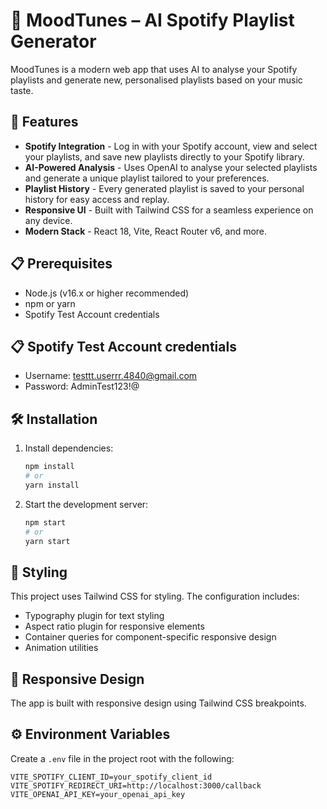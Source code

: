 # 🎵 MoodTunes – AI Spotify Playlist Generator

MoodTunes is a modern web app that uses AI to analyse your Spotify playlists and generate new, personalised playlists based on your music taste.

## 🚀 Features

- **Spotify Integration** -  Log in with your Spotify account, view and select your playlists, and save new playlists directly to your Spotify library.
- **AI-Powered Analysis** - Uses OpenAI to analyse your selected playlists and generate a unique playlist tailored to your preferences.
- **Playlist History** -  Every generated playlist is saved to your personal history for easy access and replay.
- **Responsive UI** - Built with Tailwind CSS for a seamless experience on any device.
- **Modern Stack** -  React 18, Vite, React Router v6, and more.

## 📋 Prerequisites

- Node.js (v16.x or higher recommended)
- npm or yarn
- Spotify Test Account credentials


## 📋 Spotify Test Account credentials

- Username: testtt.userrr.4840@gmail.com 
- Password: AdminTest123!@


## 🛠️ Installation

1. Install dependencies:
   ```bash
   npm install
   # or
   yarn install
   ```
   
2. Start the development server:
   ```bash
   npm start
   # or
   yarn start
   ```

## 🎨 Styling

This project uses Tailwind CSS for styling. The configuration includes:

- Typography plugin for text styling
- Aspect ratio plugin for responsive elements
- Container queries for component-specific responsive design
- Animation utilities

## 📱 Responsive Design

The app is built with responsive design using Tailwind CSS breakpoints.


## ⚙️ Environment Variables

Create a `.env` file in the project root with the following:

```env
VITE_SPOTIFY_CLIENT_ID=your_spotify_client_id
VITE_SPOTIFY_REDIRECT_URI=http://localhost:3000/callback
VITE_OPENAI_API_KEY=your_openai_api_key
```
